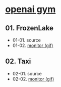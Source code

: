 # [openai gym](https://github.com/openai/gym)
## 01. FrozenLake
  * 01-01. source
  * 01-02. [monitor (gif)](frozenlake.md)

## 02. Taxi
  * 02-01. source
  * 02-02. [monitor (gif)](taxi.md)

